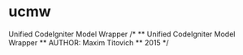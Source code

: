 # ucmw
Unified CodeIgniter Model Wrapper
/*
** Unified CodeIgniter Model Wrapper
** AUTHOR: Maxim Titovich
** 2015
*/
